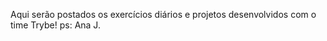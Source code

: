 Aqui serão postados os exercícios diários e projetos desenvolvidos com o time Trybe! 
                                                        ps: Ana J.
